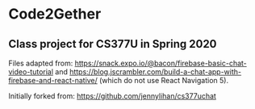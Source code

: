 # Code2Gether
## Class project for CS377U in Spring 2020

Files adapted from: https://snack.expo.io/@bacon/firebase-basic-chat-video-tutorial and https://blog.jscrambler.com/build-a-chat-app-with-firebase-and-react-native/ (which do not use React Navigation 5).

Initially forked from: https://github.com/jennylihan/cs377uchat
